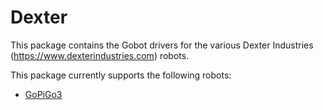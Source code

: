 # Dexter

This package contains the Gobot drivers for the various Dexter Industries (https://www.dexterindustries.com) robots.

This package currently supports the following robots:
- [GoPiGo3](https://www.dexterindustries.com/gopigo3/)

